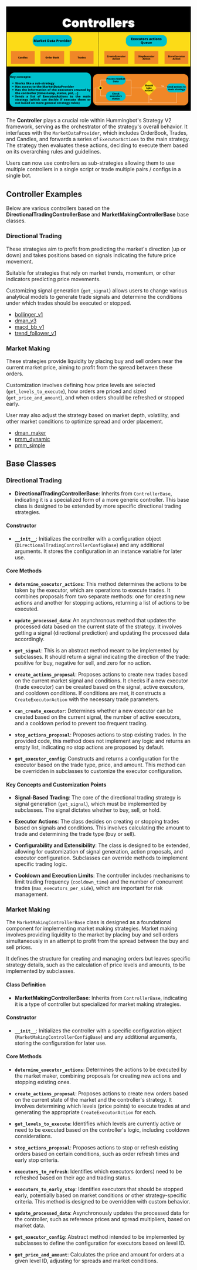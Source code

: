 ![](../diagrams/10.png)

The **Controller** plays a crucial role within Hummingbot's Strategy V2 framework, serving as the orchestrator of the strategy's overall behavior. It interfaces with the `MarketDataProvider`, which includes OrderBook, Trades, and Candles, and forwards a series of `ExecutorActions` to the main strategy. The strategy then evaluates these actions, deciding to execute them based on its overarching rules and guidelines.

Users can now use controllers as sub-strategies allowing them to use multiple controllers in a single script or trade multiple pairs / configs in a single bot. 

## Controller Examples

Below are various controllers based on the **DirectionalTradingControllerBase** and **MarketMakingControllerBase** base classes.

### Directional Trading

These strategies aim to profit from predicting the market's direction (up or down) and takes positions based on signals indicating the future price movement.

Suitable for strategies that rely on market trends, momentum, or other indicators predicting price movements. 

Customizing signal generation (`get_signal`) allows users to change various analytical models to generate trade signals and determine the conditions under which trades should be executed or stopped.

- [bollinger_v1](https://github.com/hummingbot/hummingbot/blob/development/controllers/directional_trading/bollinger_v1.py)
- [dman_v3](https://github.com/hummingbot/hummingbot/blob/development/controllers/directional_trading/dman_v3.py)
- [macd_bb_v1](https://github.com/hummingbot/hummingbot/blob/development/controllers/directional_trading/macd_bb_v1.py)
- [trend_follower_v1](https://github.com/hummingbot/hummingbot/blob/development/controllers/directional_trading/trend_follower_v1.py)


### Market Making 

These strategies provide liquidity by placing buy and sell orders near the current market price, aiming to profit from the spread between these orders.

Customization involves defining how price levels are selected (`get_levels_to_execute`), how orders are priced and sized (`get_price_and_amount`), and when orders should be refreshed or stopped early.

User may also adjust the strategy based on market depth, volatility, and other market conditions to optimize spread and order placement.

- [dman_maker](https://github.com/hummingbot/hummingbot/blob/development/controllers/market_making/dman_maker.py)
- [pmm_dynamic](https://github.com/hummingbot/hummingbot/blob/development/controllers/market_making/pmm_dynamic.py)
- [pmm_simple](https://github.com/hummingbot/hummingbot/blob/development/controllers/market_making/pmm_simple.py)


## Base Classes

### Directional Trading

- **DirectionalTradingControllerBase**: Inherits from `ControllerBase`, indicating it is a specialized form of a more generic controller. This base class is designed to be extended by more specific directional trading strategies.

#### Constructor

- **`__init__`**: Initializes the controller with a configuration object (`DirectionalTradingControllerConfigBase`) and any additional arguments. It stores the configuration in an instance variable for later use.

#### Core Methods

- **`determine_executor_actions`**: This method determines the actions to be taken by the executor, which are operations to execute trades. It combines proposals from two separate methods: one for creating new actions and another for stopping actions, returning a list of actions to be executed.

- **`update_processed_data`**: An asynchronous method that updates the processed data based on the current state of the strategy. It involves getting a signal (directional prediction) and updating the processed data accordingly.

- **`get_signal`**: This is an abstract method meant to be implemented by subclasses. It should return a signal indicating the direction of the trade: positive for buy, negative for sell, and zero for no action.

- **`create_actions_proposal`**: Proposes actions to create new trades based on the current market signal and conditions. It checks if a new executor (trade executor) can be created based on the signal, active executors, and cooldown conditions. If conditions are met, it constructs a `CreateExecutorAction` with the necessary trade parameters.

- **`can_create_executor`**: Determines whether a new executor can be created based on the current signal, the number of active executors, and a cooldown period to prevent too frequent trading.

- **`stop_actions_proposal`**: Proposes actions to stop existing trades. In the provided code, this method does not implement any logic and returns an empty list, indicating no stop actions are proposed by default.

- **`get_executor_config`**: Constructs and returns a configuration for the executor based on the trade type, price, and amount. This method can be overridden in subclasses to customize the executor configuration.


#### Key Concepts and Customization Points

- **Signal-Based Trading**: The core of the directional trading strategy is signal generation (`get_signal`), which must be implemented by subclasses. The signal dictates whether to buy, sell, or hold.

- **Executor Actions**: The class decides on creating or stopping trades based on signals and conditions. This involves calculating the amount to trade and determining the trade type (buy or sell).

- **Configurability and Extensibility**: The class is designed to be extended, allowing for customization of signal generation, action proposals, and executor configuration. Subclasses can override methods to implement specific trading logic.

- **Cooldown and Execution Limits**: The controller includes mechanisms to limit trading frequency (`cooldown_time`) and the number of concurrent trades (`max_executors_per_side`), which are important for risk management.


### Market Making

The `MarketMakingControllerBase` class is designed as a foundational component for implementing market making strategies. Market making involves providing liquidity to the market by placing buy and sell orders simultaneously in an attempt to profit from the spread between the buy and sell prices.

It defines the structure for creating and managing orders but leaves specific strategy details, such as the calculation of price levels and amounts, to be implemented by subclasses.

#### Class Definition

- **MarketMakingControllerBase**: Inherits from `ControllerBase`, indicating it is a type of controller but specialized for market making strategies.

#### Constructor

- **`__init__`**: Initializes the controller with a specific configuration object (`MarketMakingControllerConfigBase`) and any additional arguments, storing the configuration for later use.

#### Core Methods

- **`determine_executor_actions`**: Determines the actions to be executed by the market maker, combining proposals for creating new actions and stopping existing ones.

- **`create_actions_proposal`**: Proposes actions to create new orders based on the current state of the market and the controller's strategy. It involves determining which levels (price points) to execute trades at and generating the appropriate `CreateExecutorAction` for each.

- **`get_levels_to_execute`**: Identifies which levels are currently active or need to be executed based on the controller's logic, including cooldown considerations.

- **`stop_actions_proposal`**: Proposes actions to stop or refresh existing orders based on certain conditions, such as order refresh times and early stop criteria.

- **`executors_to_refresh`**: Identifies which executors (orders) need to be refreshed based on their age and trading status.

- **`executors_to_early_stop`**: Identifies executors that should be stopped early, potentially based on market conditions or other strategy-specific criteria. This method is designed to be overridden with custom behavior.

- **`update_processed_data`**: Asynchronously updates the processed data for the controller, such as reference prices and spread multipliers, based on market data.

- **`get_executor_config`**: Abstract method intended to be implemented by subclasses to define the configuration for executors based on level ID.

- **`get_price_and_amount`**: Calculates the price and amount for orders at a given level ID, adjusting for spreads and market conditions.
